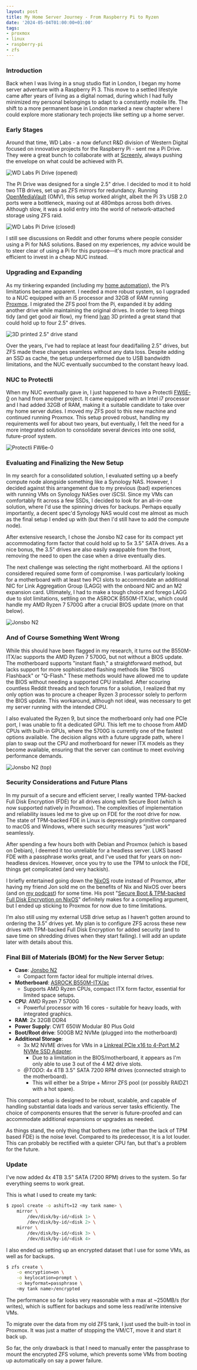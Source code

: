 ```yaml
---
layout: post
title: My Home Server Journey - From Raspberry Pi to Ryzen
date: '2024-05-04T01:00:00+01:00'
tags:
- proxmox
- linux
- raspberry-pi
- zfs
---
```


### Introduction
Back when I was living in a snug studio flat in London, I began my home server adventure with a Raspberry Pi 3. This move to a settled lifestyle came after years of living as a digital nomad, during which I had fully minimized my personal belongings to adapt to a constantly mobile life. The shift to a more permanent base in London marked a new chapter where I could explore more stationary tech projects like setting up a home server.

### Early Stages
Around that time, WD Labs - a now defunct R&D division of Western Digital focused on innovative projects for the Raspberry Pi - sent me a Pi Drive. They were a great bunch to collaborate with at [Screenly](https://www.screenly.io), always pushing the envelope on what could be achieved with Pi.

![WD Labs Pi Drive (opened)](/assets/wd-pi-drive-open.jpg)

The Pi Drive was designed for a single 2.5" drive. I decided to mod it to hold two 1TB drives, set up as ZFS mirrors for redundancy. Running [OpenMediaVault](https://www.openmediavault.org/) (OMV), this setup worked alright, albeit the Pi 3’s USB 2.0 ports were a bottleneck, maxing out at 480mbps across both drives. Although slow, it was a solid entry into the world of network-attached storage using ZFS raid.

![WD Labs Pi Drive (closed)](/assets/wd-pi-drive-closed.jpg)

I still see discussions on Reddit and other forums where people consider using a Pi for NAS solutions. Based on my experiences, my advice would be to steer clear of using a Pi for this purpose—it's much more practical and efficient to invest in a cheap NUC instead.

### Upgrading and Expanding
As my tinkering expanded (including my [home automation]({{site.url}}/2020/05/25/homeassistant-ikea-tradfri-flux-sensors.html)), the Pi’s limitations became apparent. I needed a more robust system, so I upgraded to a NUC equipped with an i5 processor and 32GB of RAM running [Proxmox](https://proxmox.com/en/). I migrated the ZFS pool from the Pi, expanded it by adding another drive while maintaining the original drives. In order to keep things tidy (and get good air flow), my friend [Ivan](https://twitter.com/ipedrazas) 3D printed a great stand that could hold up to four 2.5" drives.

![3D printed 2.5" drive stand](/assets/3d-printed-drive-stand.jpg)

Over the years, I’ve had to replace at least four dead/failing 2.5" drives, but ZFS made these changes seamless without any data loss. Despite adding an SSD as cache, the setup underperformed due to USB bandwidth limitations, and the NUC eventually succumbed to the constant heavy load.

### NUC to Protectli
When my NUC eventually gave in, I just happened to have a Protectli [FW6E-0](https://eu.protectli.com/product/fw6e/) on hand from another project. It came equipped with an Intel i7 processor and I had added 32GB of RAM, making it a suitable candidate to take over my home server duties. I moved my ZFS pool to this new machine and continued running Proxmox. This setup proved robust, handling my requirements well for about two years, but eventually, I felt the need for a more integrated solution to consolidate several devices into one solid, future-proof system.

![Protectli FW6e-0](/assets/protectli-fw6e-0.jpg)

### Evaluating and Finalizing the New Setup
In my search for a consolidated solution, I evaluated setting up a beefy compute node alongside something like a Synology NAS. However, I decided against this arrangement due to my previous (bad) experiences with running VMs on Synology NASes over iSCSI. Since my VMs can comfortably fit across a few SSDs, I decided to look for an all-in-one solution, where I'd use the spinning drives for backups. Perhaps equally importantly, a decent spec'd Synology NAS would cost me almost as much as the final setup I ended up with (but then I'd still have to add the compute node).

After extensive research, I chose the Jonsbo N2 case for its compact yet accommodating form factor that could hold up to 5x 3.5" SATA drives. As a nice bonus, the 3.5" drives are also easily swappable from the front, removing the need to open the case when a drive eventually dies.

The next challenge was selecting the right motherboard. All the options I considered required some form of compromise. I was particularly looking for a motherboard with at least two PCI slots to accommodate an additional NIC for Link Aggregation Group (LAGG) with the onboard NIC and an M2 expansion card. Ultimately, I had to make a tough choice and forego LAGG due to slot limitations, settling on the ASROCK B550M-ITX/ac, which could handle my AMD Ryzen 7 5700G after a crucial BIOS update (more on that below).

![Jonsbo N2](/assets/jonsbo-n2.jpg)

### And of Course Something Went Wrong
While this should have been flagged in my research, it turns out the B550M-ITX/ac supports the AMD Ryzen 7 5700G, but not without a BIOS update. The motherboard supports "instant flash," a straightforward method, but lacks support for more sophisticated flashing methods like "BIOS Flashback" or "Q-Flash." These methods would have allowed me to update the BIOS without needing a supported CPU installed. After scouring countless Reddit threads and tech forums for a solution, I realized that my only option was to procure a cheaper Ryzen 3 processor solely to perform the BIOS update. This workaround, although not ideal, was necessary to get my server running with the intended CPU.

I also evaluated the Ryzen 9, but since the motherboard only had one PCIe port, I was unable to fit a dedicated GPU. This left me to choose from AMD CPUs with built-in GPUs, where the 5700G is currently one of the fastest options available. The decision aligns with a future upgrade path, where I plan to swap out the CPU and motherboard for newer ITX models as they become available, ensuring that the server can continue to meet evolving performance demands.

![Jonsbo N2 (top)](/assets/jonsbo-n2-top.jpeg)

### Security Considerations and Future Plans
In my pursuit of a secure and efficient server, I really wanted TPM-backed Full Disk Encryption (FDE) for all drives along with Secure Boot (which is now supported natively in Proxmox). The complexities of implementation and reliability issues led me to give up on FDE for the root drive for now. The state of TPM-backed FDE in Linux is depressingly primitive compared to macOS and Windows, where such security measures "just work" seamlessly.

After spending a few hours both with Debian and Proxmox (which is based on Debian), I deemed it too unreliable for a headless server. LUKS based FDE with a passphrase works great, and I've used that for years on non-headless devices. However, once you try to use the TPM to unlock the FDE, things get complicated (and very hackish).

I briefly entertained going down the [NixOS](https://nixos.org/) route instead of Proxmox, after having my friend Jon sold me on the benefits of Nix and NixOS over beers (and on [my podcast](https://www.youtube.com/watch?v=9l-U2NwbKOc)) for some time. His post "[Secure Boot & TPM-backed Full Disk Encryption on NixOS](https://jnsgr.uk/2024/04/nixos-secure-boot-tpm-fde/)" definitely makes for a compelling argument, but I ended up sticking to Proxmox for now due to time limitations.

I’m also still using my external USB drive setup as I haven’t gotten around to ordering the 3.5" drives yet. My plan is to configure ZFS across these new drives with TPM-backed Full Disk Encryption for added security (and to save time on shredding drives when they start failing). I will add an update later with details about this.

### Final Bill of Materials (BOM) for the New Server Setup:

* **Case**: [Jonsbo N2](https://www.aliexpress.com/item/1005004980577095.html)
  * Compact form factor ideal for multiple internal drives.
* **Motherboard**: [ASROCK B550M-ITX/ac](https://www.aliexpress.com/item/1005006480641176.html)
  * Supports AMD Ryzen CPUs, compact ITX form factor, essential for limited space setups.
* **CPU**: AMD Ryzen 7 5700G
  * Powerful processor with 16 cores - suitable for heavy loads, with integrated graphics.
* **RAM**: 2x 32GB DDR4
* **Power Supply**: CWT 650W Modular 80 Plus Gold
* **Boot/Root drive**: 500GB M2 NVMe (plugged into the motherboard)
* **Additional Storage**:
   * 3x M2 NVME drives for VMs in a [Linkreal PCIe x16 to 4-Port M.2 NVMe SSD Adapter](https://www.aliexpress.com/item/1005003877778925.html).
     * Due to a limitation in the BIOS/motherboard, it appears as I'm only able to use 3 out of the 4 M2 drive slots.
   * *@TODO*: 4x 4TB 3.5" SATA 7200 RPM drives (connected straigh to the motherboard).
     * This will either be a Stripe + Mirror ZFS pool (or possibly RAIDZ1 with a hot spare).

This compact setup is designed to be robust, scalable, and capable of handling substantial data loads and various server tasks efficiently. The choice of components ensures that the server is future-proofed and can accommodate additional expansions or upgrades as needed.

As things stand, the only thing that bothers me (other than the lack of TPM based FDE) is the noise level. Compared to its predecessor, it is a lot louder. This can probably be rectified with a quieter CPU fan, but that's a problem for the future.

### Update

I've now added 4x 4TB 3.5" SATA (7200 RPM) drives to the system. So far everything seems to work great.

This is what I used to create my tank:

```bash
$ zpool create -o ashift=12 <my tank name> \
    mirror \
        /dev/disk/by-id/<disk 1> \
        /dev/disk/by-id/<disk 2> \
    mirror \
        /dev/disk/by-id/<disk 3> \
        /dev/disk/by-id/<disk 4>
```

I also ended up setting up an encrypted dataset that I use for some VMs, as well as for backups.

```bash
$ zfs create \
    -o encryption=on \
    -o keylocation=prompt \
    -o keyformat=passphrase \
    <my tank name>/encrypted
```

The performance so far looks very reasonable with a max at ~250MB/s (for writes), which is suffient for backups and some less read/write intensive VMs.

To migrate over the data from my old ZFS tank, I just used the built-in tool in Proxmox. It was just a matter of stopping the VM/CT, move it and start it back up.

So far, the only drawback is that I need to manually enter the passphrase to mount the encrypted ZFS volume, which prevents some VMs from booting up automatically on say a power failure.
